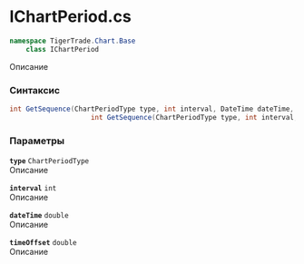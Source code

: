 
# IChartPeriod.cs
```csharp
namespace TigerTrade.Chart.Base  
    class IChartPeriod
```

Описание

### Синтаксис
```csharp
int GetSequence(ChartPeriodType type, int interval, DateTime dateTime, double timeOffset)
                    int GetSequence(ChartPeriodType type, int interval, double dateTime, double timeOffset)
```

### Параметры
**`type`** `ChartPeriodType`  
 Описание  
  
**`interval`** `int`  
 Описание  
  
**`dateTime`** `double`  
 Описание  
  
**`timeOffset`** `double`  
 Описание  
  

                    
                    